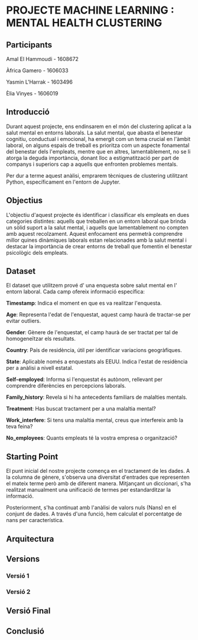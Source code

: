# PROJECTE MACHINE LEARNING : MENTAL HEALTH CLUSTERING

## Participants
Amal El Hammoudi - 1608672

Àfrica Gamero - 1606033

Yasmin L'Harrak - 1603496

Èlia Vinyes - 1606019

## Introducció
Durant aquest projecte, ens endinsarem en el món del clustering aplicat a la salut mental en entorns laborals. La salut mental, que abasta el benestar cognitiu, conductual i emocional, ha emergit com un tema crucial en l'àmbit laboral, on alguns espais de treball es prioritza com un aspecte fonamental del benestar dels l'empleats, mentre que en altres, lamentablement, no se li atorga la deguda importància, donant lloc a estigmatització per part de companys i superiors cap a aquells que enfronten problemes mentals.

Per dur a terme aquest anàlisi, emprarem tècniques de clustering utilitzant Python, específicament en l'entorn de Jupyter.


## Objectius

L'objectiu d'aquest projecte és identificar i classificar els empleats en dues categories distintes: aquells que treballen en un entorn laboral que brinda un sòlid suport a la salut mental, i aquells que lamentablement no compten amb aquest recolzament. Aquest enfocament ens permetrà comprendre millor quines dinàmiques laborals estan relacionades amb la salut mental i destacar la importància de crear entorns de treball que fomentin el benestar psicològic dels empleats. 


## Dataset

El dataset que utilitzem prové d' una enquesta sobre salut mental en l' entorn laboral.
Cada camp ofereix informació específica:

  **Timestamp**: Indica el moment en que es va realitzar l'enquesta.
  
  **Age**: Representa l'edat de l'enquestat, aquest camp haurà de tractar-se per evitar outliers.
  
  **Gender**:  Gènere de l'enquestat, el camp haurà de ser tractat per tal de homogeneïtzar els resultats.
  
  **Country**: País de residència, útil per identificar variacions geogràfiques.
  
  **State**: Aplicable només a enquestats als EEUU. Indica l'estat de residència per a anàlisi a nivell estatal.
  
  **Self-employed**: Informa si l'enquestat és autònom, rellevant per comprendre diferències en percepcions laborals.
  
  **Family_history**: Revela si hi ha antecedents familiars de malalties mentals.
  
  **Treatment**: Has buscat tractament per a una malaltia mental?
  
  **Work_interfere**: Si tens una malaltia mental, creus que interfereix amb la teva feina?
  
  **No_employees**: Quants empleats té la vostra empresa o organització?


## Starting Point
El punt inicial del nostre projecte comença en el tractament de les dades. A la columna de gènere, s'observa una diversitat d'entrades que representen el mateix terme però amb de diferent manera. Mitjançant un diccionari, s'ha realitzat manualment una unificació de termes per estandarditzar la informació.

Posteriorment, s'ha continuat amb l'anàlisi de valors nuls (Nans) en el conjunt de dades. A través d'una funció, hem calculat el porcentatge de nans per característica.

## Arquitectura

## Versions

### Versió 1


### Versió 2

## Versió Final

## Conclusió
